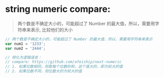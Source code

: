 # string numeric compare:
> 两个数是不确定大小的，可能超过了 Number 的最大值，所以，需要用字符串来表示, 比较他们的大小



```js
// 两个数是不确定大小的，可能超过了 Number 的最大值，所以，需要用字符串来表示
var num1 = '1233';
var num2 = '2444';

// 转化为逻辑语言：
// compare: https://github.com/afeiship/next-numeric
// 1. 如果位数相同，则取每个位数的和，这个值大的，即为较大的值
// 2. 如果位数不同，则位数大的为较大的值
```
